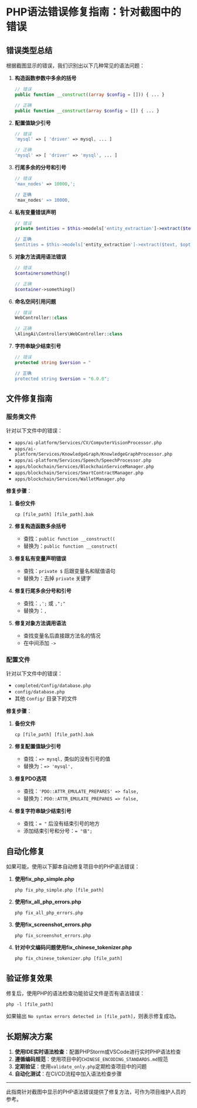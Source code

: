# PHP语法错误修复指南：针对截图中的错误

## 错误类型总结

根据截图显示的错误，我们识别出以下几种常见的语法问题：

1. **构造函数参数中多余的括号**
   ```php
   // 错误
   public function __construct((array $config = [])) { ... }
   
   // 正确
   public function __construct(array $config = []) { ... }
   ```

2. **配置值缺少引号**
   ```php
   // 错误
   'mysql' => [ 'driver' => mysql, ... ]
   
   // 正确
   'mysql' => [ 'driver' => 'mysql', ... ]
   ```

3. **行尾多余的分号和引号**
   ```php
   // 错误
   'max_nodes' => 10000,';
   
   // 正确
   'max_nodes' => 10000,
   ```

4. **私有变量错误声明**
   ```php
   // 错误
   private $entities = $this->models['entity_extraction']->extract($text, $options);';
   
   // 正确
   $entities = $this->models['entity_extraction']->extract($text, $options);
   ```

5. **对象方法调用语法错误**
   ```php
   // 错误
   $containersomething()
   
   // 正确
   $container->something()
   ```

6. **命名空间引用问题**
   ```php
   // 错误
   WebController::class
   
   // 正确
   \AlingAi\Controllers\WebController::class
   ```

7. **字符串缺少结束引号**
   ```php
   // 错误
   protected string $version = "
   
   // 正确
   protected string $version = "6.0.0";
   ```

## 文件修复指南

### 服务类文件

针对以下文件中的错误：
- `apps/ai-platform/Services/CV/ComputerVisionProcessor.php`
- `apps/ai-platform/Services/KnowledgeGraph/KnowledgeGraphProcessor.php`
- `apps/ai-platform/Services/Speech/SpeechProcessor.php`
- `apps/blockchain/Services/BlockchainServiceManager.php`
- `apps/blockchain/Services/SmartContractManager.php`
- `apps/blockchain/Services/WalletManager.php`

**修复步骤**：

1. **备份文件**
   ```
   cp [file_path] [file_path].bak
   ```

2. **修复构造函数多余括号**
   - 查找：`public function __construct((`
   - 替换为：`public function __construct(`

3. **修复私有变量声明错误**
   - 查找：`private $` 后跟变量名和赋值语句
   - 替换为：去掉 `private` 关键字

4. **修复行尾多余分号和引号**
   - 查找：`,';` 或 `,";"` 
   - 替换为：`,`

5. **修复对象方法调用语法**
   - 查找变量名后直接跟方法名的情况
   - 在中间添加 `->`

### 配置文件

针对以下文件中的错误：
- `completed/Config/database.php`
- `config/database.php`
- 其他 `Config/` 目录下的文件

**修复步骤**：

1. **备份文件**
   ```
   cp [file_path] [file_path].bak
   ```

2. **修复配置值缺少引号**
   - 查找：`=> mysql,` 类似的没有引号的值
   - 替换为：`=> 'mysql',`

3. **修复PDO选项**
   - 查找：`'PDO::ATTR_EMULATE_PREPARES' => false,`
   - 替换为：`PDO::ATTR_EMULATE_PREPARES => false,`

4. **修复字符串缺少结束引号**
   - 查找：`= "` 后没有结束引号的地方
   - 添加结束引号和分号：`= "值";`

## 自动化修复

如果可能，使用以下脚本自动修复项目中的PHP语法错误：

1. **使用fix_php_simple.php**
   ```
   php fix_php_simple.php [file_path]
   ```

2. **使用fix_all_php_errors.php**
   ```
   php fix_all_php_errors.php
   ```

3. **使用fix_screenshot_errors.php**
   ```
   php fix_screenshot_errors.php
   ```

4. **针对中文编码问题使用fix_chinese_tokenizer.php**
   ```
   php fix_chinese_tokenizer.php [file_path]
   ```

## 验证修复效果

修复后，使用PHP的语法检查功能验证文件是否有语法错误：

```
php -l [file_path]
```

如果输出 `No syntax errors detected in [file_path]`，则表示修复成功。

## 长期解决方案

1. **使用IDE实时语法检查**：配置PHPStorm或VSCode进行实时PHP语法检查
2. **遵循编码规范**：使用项目中的`CHINESE_ENCODING_STANDARDS.md`规范
3. **定期验证**：使用`validate_only.php`定期检查项目中的问题
4. **自动化测试**：在CI/CD流程中加入语法检查步骤

---

此指南针对截图中显示的PHP语法错误提供了修复方法，可作为项目维护人员的参考。